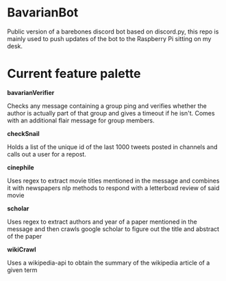 # BavarianBot
Public version of a barebones discord bot based on discord.py, this repo is mainly used to push updates of the bot to the Raspberry Pi sitting on my desk.

# Current feature palette

**bavarianVerifier**

Checks any message containing a group ping and verifies whether the author is actually part of that group and gives a timeout if he isn't. Comes with an additional flair message for group members.

**checkSnail**

Holds a list of the unique id of the last 1000 tweets posted in channels and calls out a user for a repost. 

**cinephile** 

Uses regex to extract movie titles mentioned in the message and combines it with newspapers nlp methods to respond with a letterboxd review of said movie

**scholar**

Uses regex to extract authors and year of a paper mentioned in the message and then crawls google scholar to figure out the title and abstract of the paper

**wikiCrawl**

Uses a wikipedia-api to obtain the summary of the wikipedia article of a given term
